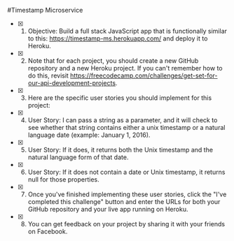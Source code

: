 #Timestamp Microservice

- [x] 1. Objective: Build a full stack JavaScript app that is functionally similar to this: https://timestamp-ms.herokuapp.com/ and deploy it to Heroku.

- [x] 2. Note that for each project, you should create a new GitHub repository and a new Heroku project. If you can't remember how to do this, revisit https://freecodecamp.com/challenges/get-set-for-our-api-development-projects.

- [x] 3. Here are the specific user stories you should implement for this project:

- [x] 4. User Story: I can pass a string as a parameter, and it will check to see whether that string contains either a unix timestamp or a natural language date (example: January 1, 2016).

- [x] 5. User Story: If it does, it returns both the Unix timestamp and the natural language form of that date.

- [x] 6. User Story: If it does not contain a date or Unix timestamp, it returns null for those properties.

- [x] 7. Once you've finished implementing these user stories, click the "I've completed this challenge" button and enter the URLs for both your GitHub repository and your live app running on Heroku.

- [x] 8. You can get feedback on your project by sharing it with your friends on Facebook.